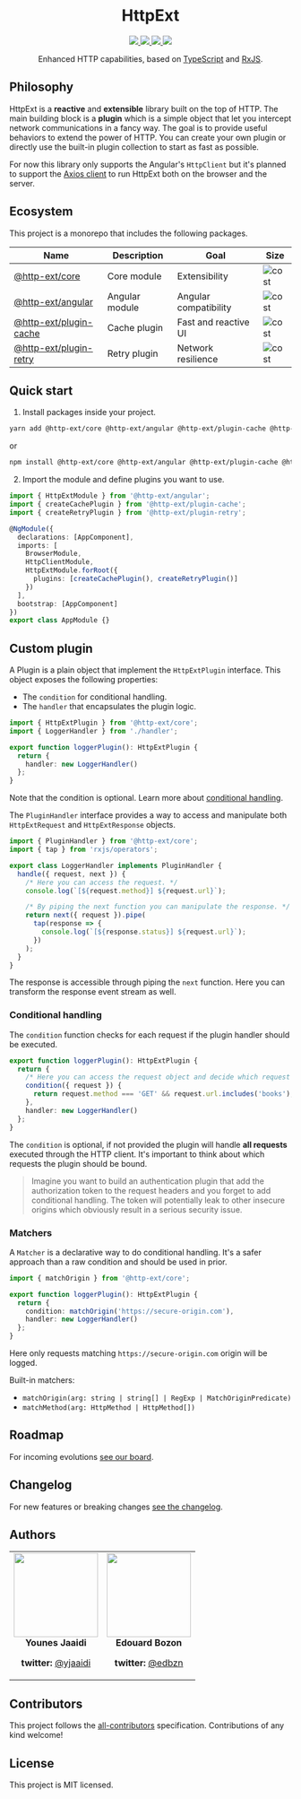 <div align="center">
  <h1>HttpExt</h1>
  <a href="https://github.com/jscutlery/http-ext/actions" rel="nofollow">
    <img src="https://github.com/jscutlery/http-ext/workflows/Build%20&%20Test/badge.svg" />
  </a>
  <a href="https://codecov.io/gh/jscutlery/http-ext" rel="nofollow">
    <img src="https://badgen.net/codecov/c/github/jscutlery/http-ext" />
  </a>
  <a href="https://github.com/jscutlery/http-ext/blob/master/LICENSE" rel="nofollow">
    <img src="https://badgen.net/npm/license/@http-ext/core">
  </a>
  <a href="https://www.npmjs.com/package/@http-ext/core" rel="nofollow">
    <img src="https://badgen.net/npm/v/@http-ext/core">
  </a>
</div>

<p align="center">
  Enhanced HTTP capabilities, based on <a href="https://www.typescriptlang.org" target="blank">TypeScript</a> and <a href="http://reactivex.io/rxjs" target="blank">RxJS</a>.
</p>

## Philosophy

HttpExt is a **reactive** and **extensible** library built on the top of HTTP. The main building block is a **plugin** which is a simple object that let you intercept network communications in a fancy way. The goal is to provide useful behaviors to extend the power of HTTP. You can create your own plugin or directly use the built-in plugin collection to start as fast as possible.

For now this library only supports the Angular's `HttpClient` but it's planned to support the [Axios client](https://github.com/axios/axios) to run HttpExt both on the browser and the server.

## Ecosystem

This project is a monorepo that includes the following packages.

| Name                                          | Description    | Goal                  | Size                                                                   |
| --------------------------------------------- | -------------- | --------------------- | ---------------------------------------------------------------------- |
| [@http-ext/core](./libs/core)                 | Core module    | Extensibility         | ![cost](https://badgen.net/bundlephobia/minzip/@http-ext/core)         |
| [@http-ext/angular](./libs/angular)           | Angular module | Angular compatibility | ![cost](https://badgen.net/bundlephobia/minzip/@http-ext/angular)      |
| [@http-ext/plugin-cache](./libs/plugin-cache) | Cache plugin   | Fast and reactive UI  | ![cost](https://badgen.net/bundlephobia/minzip/@http-ext/plugin-cache) |
| [@http-ext/plugin-retry](./libs/plugin-retry) | Retry plugin   | Network resilience    | ![cost](https://badgen.net/bundlephobia/minzip/@http-ext/plugin-retry) |

## Quick start

1. Install packages inside your project.

```bash
yarn add @http-ext/core @http-ext/angular @http-ext/plugin-cache @http-ext/plugin-retry
```

or

```bash
npm install @http-ext/core @http-ext/angular @http-ext/plugin-cache @http-ext/plugin-retry
```

2. Import the module and define plugins you want to use.

```ts
import { HttpExtModule } from '@http-ext/angular';
import { createCachePlugin } from '@http-ext/plugin-cache';
import { createRetryPlugin } from '@http-ext/plugin-retry';

@NgModule({
  declarations: [AppComponent],
  imports: [
    BrowserModule,
    HttpClientModule,
    HttpExtModule.forRoot({
      plugins: [createCachePlugin(), createRetryPlugin()]
    })
  ],
  bootstrap: [AppComponent]
})
export class AppModule {}
```

## Custom plugin

A Plugin is a plain object that implement the `HttpExtPlugin` interface. This object exposes the following properties:

- The `condition` for conditional handling.
- The `handler` that encapsulates the plugin logic.

```ts
import { HttpExtPlugin } from '@http-ext/core';
import { LoggerHandler } from './handler';

export function loggerPlugin(): HttpExtPlugin {
  return {
    handler: new LoggerHandler()
  };
}
```

Note that the condition is optional. Learn more about [conditional handling](https://github.com/jscutlery/http-ext#conditional-handling).

The `PluginHandler` interface provides a way to access and manipulate both `HttpExtRequest` and `HttpExtResponse` objects.

```ts
import { PluginHandler } from '@http-ext/core';
import { tap } from 'rxjs/operators';

export class LoggerHandler implements PluginHandler {
  handle({ request, next }) {
    /* Here you can access the request. */
    console.log(`[${request.method}] ${request.url}`);

    /* By piping the next function you can manipulate the response. */
    return next({ request }).pipe(
      tap(response => {
        console.log(`[${response.status}] ${request.url}`);
      })
    );
  }
}
```

The response is accessible through piping the `next` function. Here you can transform the response event stream as well.

### Conditional handling

The `condition` function checks for each request if the plugin handler should be executed.

```ts
export function loggerPlugin(): HttpExtPlugin {
  return {
    /* Here you can access the request object and decide which request you need to handle */
    condition({ request }) {
      return request.method === 'GET' && request.url.includes('books');
    },
    handler: new LoggerHandler()
  };
}
```

The `condition` is optional, if not provided the plugin will handle **all requests** executed through the HTTP client. It's important to think about which requests the plugin should be bound.

> Imagine you want to build an authentication plugin that add the authorization token to the request headers and you forget to add conditional handling. The token will potentially leak to other insecure origins which obviously result in a serious security issue.

### Matchers

A `Matcher` is a declarative way to do conditional handling. It's a safer approach than a raw condition and should be used in prior.

```ts
import { matchOrigin } from '@http-ext/core';

export function loggerPlugin(): HttpExtPlugin {
  return {
    condition: matchOrigin('https://secure-origin.com'),
    handler: new LoggerHandler()
  };
}
```

Here only requests matching `https://secure-origin.com` origin will be logged.

Built-in matchers:

- `matchOrigin(arg: string | string[] | RegExp | MatchOriginPredicate)`
- `matchMethod(arg: HttpMethod | HttpMethod[])`

## Roadmap

For incoming evolutions [see our board](https://github.com/jscutlery/http-ext/projects/1).

## Changelog

For new features or breaking changes [see the changelog](CHANGELOG.md).

## Authors

<table border="0">
  <tr>
    <td align="center">
      <a href="https://github.com/yjaaidi" style="color: white">
        <img src="https://github.com/yjaaidi.png?s=150" width="150"/>
      </a>
      <p style="margin: 0;"><strong>Younes Jaaidi</strong></p>
      <p><strong>twitter: </strong><a href="https://twitter.com/yjaaidi">@yjaaidi</a></p>
    </td>
    <td align="center">
      <a href="https://github.com/edbzn" style="color: white">
        <img src="https://github.com/edbzn.png?s=150" width="150"/>
      </a>
      <p style="margin: 0;"><strong>Edouard Bozon</strong></p>
      <p><strong>twitter: </strong><a href="https://twitter.com/edbzn">@edbzn</a></p>
    </td>
  </tr>
</table>

## Contributors

This project follows the [all-contributors](https://github.com/all-contributors/all-contributors) specification. Contributions of any kind welcome!

## License

This project is MIT licensed.
